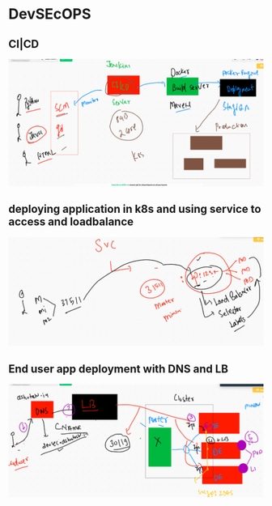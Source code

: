 # DevSEcOPS

## CI|CD 

<img src="day4.png">


## deploying application in k8s and using service to access and loadbalance

<img src="svc.png">

## End user app deployment with DNS and LB 

<img src="eu.png">

